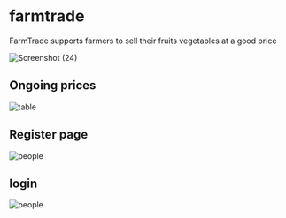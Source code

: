 # farmtrade
FarmTrade supports farmers to sell their fruits vegetables at a good price 

![Screenshot (24)](https://user-images.githubusercontent.com/127107596/223120168-c755ae0a-d0c2-4a2e-b422-9ee4e873f7db.png)

## Ongoing prices

![table](https://user-images.githubusercontent.com/127107596/223121270-0afcd5b8-88f8-4bc6-85bc-43ed0a6de51b.png)

## Register page

![people](https://user-images.githubusercontent.com/127107596/223121581-ebea4dc2-cd1c-420a-b521-8273a31e2faf.png)

## login

![people](https://user-images.githubusercontent.com/127107596/223121814-4dcf2624-4675-4b78-8fbd-64571853ad9a.png)

